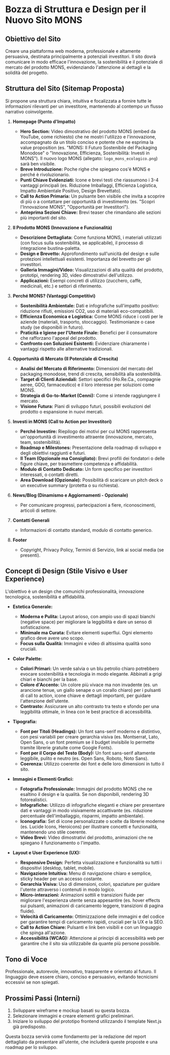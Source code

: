 # Bozza di Struttura e Design per il Nuovo Sito MONS

## Obiettivo del Sito

Creare una piattaforma web moderna, professionale e altamente persuasiva, destinata principalmente a potenziali investitori. Il sito dovrà comunicare in modo efficace l'innovazione, la sostenibilità e il potenziale di mercato del prodotto MONS, evidenziando l'attenzione ai dettagli e la solidità del progetto.

## Struttura del Sito (Sitemap Proposta)

Si propone una struttura chiara, intuitiva e focalizzata a fornire tutte le informazioni rilevanti per un investitore, mantenendo al contempo un flusso narrativo coinvolgente.

1.  **Homepage (Punto d'Impatto)**
    *   **Hero Section:** Video dimostrativo del prodotto MONS (embed da YouTube, come richiesto) che ne mostri l'utilizzo e l'innovazione, accompagnato da un titolo conciso e potente che ne esprima la value proposition (es. "MONS: Il Futuro Sostenibile del Packaging Monodose" o "Innovazione, Efficienza, Sostenibilità: Investi in MONS"). Il nuovo logo MONS (allegato: `logo_mons_ecologico.png`) sarà ben visibile.
    *   **Breve Introduzione:** Poche righe che spiegano cos'è MONS e perché è rivoluzionario.
    *   **Punti Chiave Evidenziati:** Icone e brevi testi che riassumono i 3-4 vantaggi principali (es. Riduzione Imballaggi, Efficienza Logistica, Impatto Ambientale Positivo, Design Brevettato).
    *   **Call to Action Primaria:** Un pulsante ben visibile che invita a scoprire di più o a contattare per opportunità di investimento (es. "Scopri l'Innovazione MONS", "Opportunità per Investitori").
    *   **Anteprima Sezioni Chiave:** Brevi teaser che rimandano alle sezioni più importanti del sito.

2.  **Il Prodotto MONS (Innovazione e Funzionalità)**
    *   **Descrizione Dettagliata:** Come funziona MONS, i materiali utilizzati (con focus sulla sostenibilità, se applicabile), il processo di integrazione bustina-paletta.
    *   **Design e Brevetto:** Approfondimento sull'unicità del design e sulle protezioni intellettuali esistenti. Importanza del brevetto per gli investitori.
    *   **Galleria Immagini/Video:** Visualizzazioni di alta qualità del prodotto, prototipi, rendering 3D, video dimostrativi dell'utilizzo.
    *   **Applicazioni:** Esempi concreti di utilizzo (zucchero, caffè, medicinali, etc.) e settori di riferimento.

3.  **Perché MONS? (Vantaggi Competitivi)**
    *   **Sostenibilità Ambientale:** Dati e infografiche sull'impatto positivo: riduzione rifiuti, emissioni CO2, uso di materiali eco-compatibili.
    *   **Efficienza Economica e Logistica:** Come MONS riduce i costi per le aziende (materiali, trasporto, stoccaggio). Testimonianze o case study (se disponibili in futuro).
    *   **Praticità e Igiene per l'Utente Finale:** Benefici per il consumatore che rafforzano l'appeal del prodotto.
    *   **Confronto con Soluzioni Esistenti:** Evidenziare chiaramente i vantaggi rispetto alle alternative tradizionali.

4.  **Opportunità di Mercato (Il Potenziale di Crescita)**
    *   **Analisi del Mercato di Riferimento:** Dimensioni del mercato del packaging monodose, trend di crescita, sensibilità alla sostenibilità.
    *   **Target di Clienti Aziendali:** Settori specifici (Ho.Re.Ca., compagnie aeree, GDO, farmaceutico) e il loro interesse per soluzioni come MONS.
    *   **Strategia di Go-to-Market (Cenni):** Come si intende raggiungere il mercato.
    *   **Visione Futura:** Piani di sviluppo futuri, possibili evoluzioni del prodotto o espansione in nuovi mercati.

5.  **Investi in MONS (Call to Action per Investitori)**
    *   **Perché Investire:** Riepilogo dei motivi per cui MONS rappresenta un'opportunità di investimento attraente (innovazione, mercato, team, sostenibilità).
    *   **Roadmap e Milestones:** Presentazione della roadmap di sviluppo e degli obiettivi raggiunti e futuri.
    *   **Il Team (Opzionale ma Consigliato):** Brevi profili dei fondatori o delle figure chiave, per trasmettere competenza e affidabilità.
    *   **Modulo di Contatto Dedicato:** Un form specifico per investitori interessati, o contatti diretti.
    *   **Area Download (Opzionale):** Possibilità di scaricare un pitch deck o un executive summary (protetta o su richiesta).

6.  **News/Blog (Dinamismo e Aggiornamenti - Opzionale)**
    *   Per comunicare progressi, partecipazioni a fiere, riconoscimenti, articoli di settore.

7.  **Contatti Generali**
    *   Informazioni di contatto standard, modulo di contatto generico.

8.  **Footer**
    *   Copyright, Privacy Policy, Termini di Servizio, link ai social media (se presenti).

## Concept di Design (Stile Visivo e User Experience)

L'obiettivo è un design che comunichi professionalità, innovazione tecnologica, sostenibilità e affidabilità.

*   **Estetica Generale:**
    *   **Moderna e Pulita:** Layout arioso, con ampio uso di spazi bianchi (negative space) per migliorare la leggibilità e dare un senso di sofisticazione.
    *   **Minimale ma Curata:** Evitare elementi superflui. Ogni elemento grafico deve avere uno scopo.
    *   **Focus sulla Qualità:** Immagini e video di altissima qualità sono cruciali.

*   **Color Palette:**
    *   **Colori Primari:** Un verde salvia o un blu petrolio chiaro potrebbero evocare sostenibilità e tecnologia in modo elegante. Abbinati a grigi chiari e bianchi per la base.
    *   **Colore d'Accento:** Un colore più vivace ma non invadente (es. un arancione tenue, un giallo senape o un corallo chiaro) per i pulsanti di call to action, icone chiave e dettagli importanti, per guidare l'attenzione dell'utente.
    *   **Contrasto:** Assicurare un alto contrasto tra testo e sfondo per una leggibilità ottimale, in linea con le best practice di accessibilità.

*   **Tipografia:**
    *   **Font per Titoli (Headings):** Un font sans-serif moderno e distintivo, con pesi variabili per creare gerarchia visiva (es. Montserrat, Lato, Open Sans, o un font premium se il budget invisibile lo permette tramite librerie gratuite come Google Fonts).
    *   **Font per il Corpo del Testo (Body):** Un font sans-serif altamente leggibile, pulito e neutro (es. Open Sans, Roboto, Noto Sans).
    *   **Coerenza:** Utilizzo coerente dei font e delle loro dimensioni in tutto il sito.

*   **Immagini e Elementi Grafici:**
    *   **Fotografia Professionale:** Immagini del prodotto MONS che ne esaltino il design e la qualità. Se non disponibili, rendering 3D fotorealistici.
    *   **Infografiche:** Utilizzo di infografiche eleganti e chiare per presentare dati e vantaggi in modo visivamente accattivante (es. riduzione percentuale dell'imballaggio, risparmi, impatto ambientale).
    *   **Iconografia:** Set di icone personalizzate o scelte da librerie moderne (es. Lucide Icons, Heroicons) per illustrare concetti e funzionalità, mantenendo uno stile coerente.
    *   **Video Brevi:** Video dimostrativi del prodotto, animazioni che ne spiegano il funzionamento o l'impatto.

*   **Layout e User Experience (UX):**
    *   **Responsive Design:** Perfetta visualizzazione e funzionalità su tutti i dispositivi (desktop, tablet, mobile).
    *   **Navigazione Intuitiva:** Menu di navigazione chiaro e semplice, sticky header per un accesso costante.
    *   **Gerarchia Visiva:** Uso di dimensioni, colori, spaziature per guidare l'utente attraverso i contenuti in modo logico.
    *   **Micro-interazioni:** Animazioni sottili e transizioni fluide per migliorare l'esperienza utente senza appesantire (es. hover effects sui pulsanti, animazioni di caricamento leggere, transizioni di pagina fluide).
    *   **Velocità di Caricamento:** Ottimizzazione delle immagini e del codice per garantire tempi di caricamento rapidi, cruciali per la UX e la SEO.
    *   **Call to Action Chiare:** Pulsanti e link ben visibili e con un linguaggio che spinga all'azione.
    *   **Accessibilità (WCAG):** Attenzione ai principi di accessibilità web per garantire che il sito sia utilizzabile da quante più persone possibile.

## Tono di Voce

Professionale, autorevole, innovativo, trasparente e orientato al futuro. Il linguaggio deve essere chiaro, conciso e persuasivo, evitando tecnicismi eccessivi se non spiegati.

## Prossimi Passi (Interni)

1.  Sviluppare wireframe e mockup basati su questa bozza.
2.  Selezionare immagini e creare elementi grafici preliminari.
3.  Iniziare lo sviluppo del prototipo frontend utilizzando il template Next.js già predisposto.

Questa bozza servirà come fondamento per la redazione del report dettagliato da presentare all'utente, che includerà queste proposte e una roadmap per lo sviluppo.
